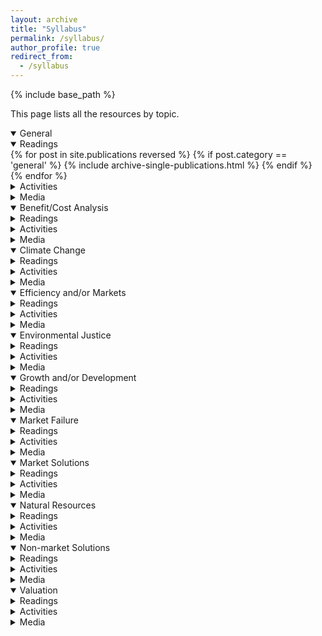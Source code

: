 ```yaml
---
layout: archive
title: "Syllabus"
permalink: /syllabus/
author_profile: true
redirect_from:
  - /syllabus
---
```


{% include base_path %}

This page lists all the resources by topic. 

<details open>
  <summary class= "id2" > General </summary>
  <div class="content">
    <details class="sub_detail" open>
      <summary> Readings </summary>
      <div class="content">
          {% for post in site.publications reversed %}
              {% if post.category == 'general' %}
                {% include archive-single-publications.html %}
              {% endif %}
          {% endfor %}
      </div>
    </details>
    <details class="sub_detail" close>
      <summary> Activities </summary>
      <div class="content">
          {% for post in site.activities reversed %}
              {% if post.category == 'general' %}
                {% include archive-single-activities.html %}
              {% endif %}
          {% endfor %}
      </div>
    </details>
    <details class="sub_detail" close>
      <summary> Media </summary>
      <div class="content">
        {% for post in site.media reversed %}
          {% if post.category == 'general' %}
            {% include archive-single-podcasts.html %}
          {% endif %}
        {% endfor %}
      </div>
    </details>

  </div>
</details>

<details open>
  <summary> Benefit/Cost Analysis </summary>
  <div class="content">
    <details class="sub_detail" close>
      <summary> Readings </summary>
      <div class="content">
          {% for post in site.publications reversed %}
              {% if post.category == 'benefit-cost' %}
                {% include archive-single-publications.html %}
              {% endif %}
          {% endfor %}
      </div>
    </details>
    <details class="sub_detail" close>
      <summary> Activities </summary>
      <div class="content">
          {% for post in site.activities reversed %}
              {% if post.category == 'benefit-cost' %}
                {% include archive-single-activities.html %}
              {% endif %}
          {% endfor %}
      </div>
    </details>
    <details class="sub_detail" close>
      <summary> Media </summary>
      <div class="content">
        {% for post in site.media reversed %}
          {% if post.category == 'benefit-cost' %}
            {% include archive-single-podcasts.html %}
          {% endif %}
        {% endfor %}
      </div>
    </details>

  </div>
</details>

<details open>
  <summary class = "id2"> Climate Change </summary>
  <div class="content">
    <details class="sub_detail" close>
      <summary> Readings </summary>
      <div class="content">
          {% for post in site.publications reversed %}
              {% if post.category == 'climate change' %}
                {% include archive-single-publications.html %}
              {% endif %}
          {% endfor %}
      </div>
    </details>
    <details class="sub_detail" close>
      <summary> Activities </summary>
      <div class="content">
          {% for post in site.activities reversed %}
              {% if post.category == 'climate change' %}
                {% include archive-single-activities.html %}
              {% endif %}
          {% endfor %}
      </div>
    </details>
    <details class="sub_detail" close>
      <summary> Media </summary>
      <div class="content">
        {% for post in site.media reversed %}
          {% if post.category == 'climate change' %}
            {% include archive-single-podcasts.html %}
          {% endif %}
        {% endfor %}
      </div>
    </details>

  </div>
</details>

<details open>
  <summary> Efficiency and/or Markets </summary>
  <div class="content">
    <details class="sub_detail" close>
      <summary> Readings </summary>
      <div class="content">
          {% for post in site.publications reversed %}
              {% if post.category == 'efficiency' %}
                {% include archive-single-publications.html %}
              {% endif %}
          {% endfor %}
      </div>
    </details>
    <details class="sub_detail" close>
      <summary> Activities </summary>
      <div class="content">
          {% for post in site.activities reversed %}
              {% if post.category == 'efficiency' %}
                {% include archive-single-activities.html %}
              {% endif %}
          {% endfor %}
      </div>
    </details>
    <details class="sub_detail" close>
      <summary> Media </summary>
      <div class="content">
        {% for post in site.media reversed %}
          {% if post.category == 'efficiency' %}
            {% include archive-single-podcasts.html %}
          {% endif %}
        {% endfor %}
      </div>
    </details>

  </div>
</details>

<details open>
  <summary class = "id2"> Environmental Justice </summary>
  <div class="content">
    <details class="sub_detail" close>
      <summary> Readings </summary>
      <div class="content">
          {% for post in site.publications reversed %}
              {% if post.category == 'environmental justice' %}
                {% include archive-single-publications.html %}
              {% endif %}
          {% endfor %}
      </div>
    </details>
    <details class="sub_detail" close>
      <summary> Activities </summary>
      <div class="content">
          {% for post in site.activities reversed %}
              {% if post.category == 'environmental justice' %}
                {% include archive-single-activities.html %}
              {% endif %}
          {% endfor %}
      </div>
    </details>
    <details class="sub_detail" close>
      <summary> Media </summary>
      <div class="content">
        {% for post in site.media reversed %}
          {% if post.category == 'environmental justice' %}
            {% include archive-single-podcasts.html %}
          {% endif %}
        {% endfor %}
      </div>
    </details>

  </div>
</details>

<details open>
  <summary> Growth and/or Development </summary>
  <div class="content">
    <details class="sub_detail" close>
      <summary> Readings </summary>
      <div class="content">
          {% for post in site.publications reversed %}
              {% if post.category == 'growth and development' %}
                {% include archive-single-publications.html %}
              {% endif %}
          {% endfor %}
      </div>
    </details>
    <details class="sub_detail" close>
      <summary> Activities </summary>
      <div class="content">
          {% for post in site.activities reversed %}
              {% if post.category == 'growth and development' %}
                {% include archive-single-activities.html %}
              {% endif %}
          {% endfor %}
      </div>
    </details>
    <details class="sub_detail" close>
      <summary> Media </summary>
      <div class="content">
        {% for post in site.media reversed %}
          {% if post.category == 'growth and development' %}
            {% include archive-single-podcasts.html %}
          {% endif %}
        {% endfor %}
      </div>
    </details>

  </div>
</details>

<details open>
  <summary class = "id2"> Market Failure </summary>
  <div class="content">
    <details class="sub_detail" close>
      <summary> Readings </summary>
      <div class="content">
          {% for post in site.publications reversed %}
              {% if post.category == 'market failure' %}
                {% include archive-single-publications.html %}
              {% endif %}
          {% endfor %}
      </div>
    </details>
    <details class="sub_detail" close>
      <summary> Activities </summary>
      <div class="content">
          {% for post in site.activities reversed %}
              {% if post.category == 'market failure' %}
                {% include archive-single-activities.html %}
              {% endif %}
          {% endfor %}
      </div>
    </details>
    <details class="sub_detail" close>
      <summary> Media </summary>
      <div class="content">
        {% for post in site.media reversed %}
          {% if post.category == 'market failure' %}
            {% include archive-single-podcasts.html %}
          {% endif %}
        {% endfor %}
      </div>
    </details>

  </div>
</details>

<details open>
  <summary> Market Solutions </summary>
  <div class="content">
    <details class="sub_detail" close>
      <summary> Readings </summary>
      <div class="content">
          {% for post in site.publications reversed %}
              {% if post.category == 'market solutions' %}
                {% include archive-single-publications.html %}
              {% endif %}
          {% endfor %}
      </div>
    </details>
    <details class="sub_detail" close>
      <summary> Activities </summary>
      <div class="content">
          {% for post in site.activities reversed %}
              {% if post.category == 'market solutions' %}
                {% include archive-single-activities.html %}
              {% endif %}
          {% endfor %}
      </div>
    </details>
    <details class="sub_detail" close>
      <summary> Media </summary>
      <div class="content">
        {% for post in site.media reversed %}
          {% if post.category == 'market solutions' %}
            {% include archive-single-podcasts.html %}
          {% endif %}
        {% endfor %}
      </div>
    </details>

  </div>
</details>

<details open>
  <summary class = "id2"> Natural Resources </summary>
  <div class="content">
    <details class="sub_detail" close>
      <summary> Readings </summary>
      <div class="content">
          {% for post in site.publications reversed %}
              {% if post.category == 'natural resources' %}
                {% include archive-single-publications.html %}
              {% endif %}
          {% endfor %}
      </div>
    </details>
    <details class="sub_detail" close>
      <summary> Activities </summary>
      <div class="content">
          {% for post in site.activities reversed %}
              {% if post.category == 'natural resources' %}
                {% include archive-single-activities.html %}
              {% endif %}
          {% endfor %}
      </div>
    </details>
    <details class="sub_detail" close>
      <summary> Media </summary>
      <div class="content">
        {% for post in site.media reversed %}
          {% if post.category == 'natural resources' %}
            {% include archive-single-podcasts.html %}
          {% endif %}
        {% endfor %}
      </div>
    </details>

  </div>
</details>

<details open>
  <summary> Non-market Solutions </summary>
  <div class="content">
    <details class="sub_detail" close>
      <summary> Readings </summary>
      <div class="content">
          {% for post in site.publications reversed %}
              {% if post.category == 'non-market solutions' %}
                {% include archive-single-publications.html %}
              {% endif %}
          {% endfor %}
      </div>
    </details>
    <details class="sub_detail" close>
      <summary> Activities </summary>
      <div class="content">
          {% for post in site.activities reversed %}
              {% if post.category == 'non-market solutions' %}
                {% include archive-single-activities.html %}
              {% endif %}
          {% endfor %}
      </div>
    </details>
    <details class="sub_detail" close>
      <summary> Media </summary>
      <div class="content">
        {% for post in site.media reversed %}
          {% if post.category == 'non-market solutions' %}
            {% include archive-single-podcasts.html %}
          {% endif %}
        {% endfor %}
      </div>
    </details>

  </div>
</details>

<details open>
  <summary class = "id2"> Valuation </summary>
  <div class="content">
    <details class="sub_detail" close>
      <summary> Readings </summary>
      <div class="content">
          {% for post in site.publications reversed %}
              {% if post.category == 'valuation' %}
                {% include archive-single-publications.html %}
              {% endif %}
          {% endfor %}
      </div>
    </details>
    <details class="sub_detail" close>
      <summary> Activities </summary>
      <div class="content">
          {% for post in site.activities reversed %}
              {% if post.category == 'valuation' %}
                {% include archive-single-activities.html %}
              {% endif %}
          {% endfor %}
      </div>
    </details>
    <details class="sub_detail" close>
      <summary> Media </summary>
      <div class="content">
        {% for post in site.media reversed %}
          {% if post.category == 'valuation' %}
            {% include archive-single-podcasts.html %}
          {% endif %}
        {% endfor %}
      </div>
    </details>

  </div>
</details>